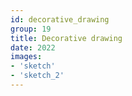 ```yaml
---
id: decorative_drawing
group: 19
title: Decorative drawing
date: 2022
images:
- 'sketch'
- 'sketch_2'
---
```

